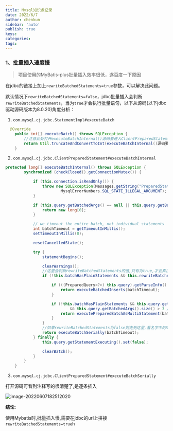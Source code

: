 ```yaml
---
title: Mysql知识点记录
date: 2022/6/7
author: chenkun
sidebar: 'auto'
publish: true
keys:
categories:
tags:
---
```


<!--more-->

### 1、批量插入速度慢

> 项目使用的MyBatis-plus批量插入效率很低，遂百度一下原因

在jdbc的链接上加上`rewriteBatchedStatements=true`参数，可以解决此问题。

默认情况下`rewriteBatchedStatements=false`，jdbc批量插入会判断`rewriteBatchedStatements`，当为`true`才会执行批量语句，以下从源码(以下jdbc驱动源码版本为8.0.20)角度分析：

1.  `com.mysql.cj.jdbc.StatementImpl#executeBatch`

```java
  @Override
    public int[] executeBatch() throws SQLException {
        //注意此处打开executeBatchInternal()源码要进入ClientPreparedStatement的executeBatchInternal方法,别进入StatementImpl的executeBatchInternal方法
        return Util.truncateAndConvertToInt(executeBatchInternal()源码要进入());
    }
```

2. `com.mysql.cj.jdbc.ClientPreparedStatement#executeBatchInternal`

```java
protected long[] executeBatchInternal() throws SQLException {
        synchronized (checkClosed().getConnectionMutex()) {

            if (this.connection.isReadOnly()) {
                throw new SQLException(Messages.getString("PreparedStatement.25") + Messages.getString("PreparedStatement.26"),
                        MysqlErrorNumbers.SQL_STATE_ILLEGAL_ARGUMENT);
            }

            if (this.query.getBatchedArgs() == null || this.query.getBatchedArgs().size() == 0) {
                return new long[0];
            }

            // we timeout the entire batch, not individual statements
            int batchTimeout = getTimeoutInMillis();
            setTimeoutInMillis(0);

            resetCancelledState();

            try {
                statementBegins();

                clearWarnings();
				//这里会判断rewriteBatchedStatements的值,只有为true,才会真正进入批量操作
                if (!this.batchHasPlainStatements && this.rewriteBatchedStatements的值,只有为true,才会真正进入批量操作.getValue()) {

                    if (((PreparedQuery<?>) this.query).getParseInfo().canRewriteAsMultiValueInsertAtSqlLevel()) {
                        return executeBatchedInserts(batchTimeout);
                    }

                    if (!this.batchHasPlainStatements && this.query.getBatchedArgs() != null
                            && this.query.getBatchedArgs().size() > 3 /* cost of option setting rt-wise */) {
                        return executePreparedBatchAsMultiStatement(batchTimeout);
                    }
                }
				//如果rewriteBatchedStatements为false则走到这里,看名字中的Serially就知道这个是逐条插入
                return executeBatchSerially(batchTimeout);
            } finally {
                this.query.getStatementExecuting().set(false);

                clearBatch();
            }
        }
    }
```

3. `com.mysql.cj.jdbc.ClientPreparedStatement#executeBatchSerially`

打开源码可看到注释写的很清楚了,是逐条插入

![image-20220607182512020](http://afatpig.oss-cn-chengdu.aliyuncs.com/blog/image-20220607182512020.png)

**结论:**

使用Mybatis时,批量插入慢,需要在jdbc的url上拼接`rewriteBatchedStatements=true`h
